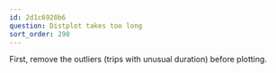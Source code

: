 ```yaml
---
id: 2d1c6920b6
question: Distplot takes too long
sort_order: 290
---
```


First, remove the outliers (trips with unusual duration) before plotting.